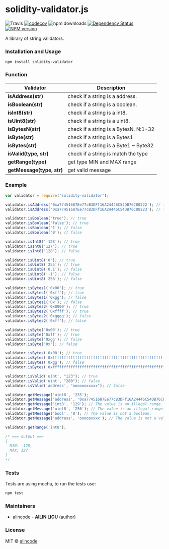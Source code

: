 # solidity-validator.js

![Travis](https://img.shields.io/travis/alincode/solidity-validator.js.svg)
[![codecov](https://codecov.io/gh/alincode/solidity-validator.js/branch/master/graph/badge.svg)](https://codecov.io/gh/alincode/solidity-validator.js)
![npm downloads](https://img.shields.io/npm/dt/solidity-validator.svg)
[![Dependency Status](https://img.shields.io/david/alincode/solidity-validator.js.svg?style=flat)](https://david-dm.org/alincode/solidity-validator.js)
[![NPM version][npm-image]][npm-url] 

A library of string validators.

### Installation and Usage

```
npm install solidity-validator
```

### Function

| Validator                 | Description                           |
|---------------------------|---------------------------------------|
| **isAddress(str)**        | check if a string is a address.       |
| **isBoolean(str)**        | check if a string is a boolean.       |
| **isInt8(str)**           | check if a string is a int8.          |
| **isUint8(str)**          | check if a string is a uint8.         |
| **isBytesN(str)**         | check if a string is a BytesN, N:1-32 |
| **isByte(str)**           | check if a string is a Bytes1         |
| **isBytes(str)**          | check if a string is a Byte1 ~ Byte32 |
| **isValid(type, str)**    | check if a string is match the type   |
| **getRange(type)**        | get type MIN and MAX range            |
| **getMessage(type, str)** | get valid message                     |

### Example

```js
var validator = require('solidity-validator');

validator.isAddress('0xa77451687Ee77cB3DFf16A24446C54DB76C80222'); // true
validator.isAddress('0xa77451687Ee77cB3DFf16A24446C54DB76C80223'); // false

validator.isBoolean('true'); // true
validator.isBoolean('false'); // true
validator.isBoolean('1'); // false
validator.isBoolean('0'); // false

validator.isInt8('-128'); // true
validator.isInt8('127'); // true
validator.isInt8('128'); // false

validator.isUint8('0'); // true
validator.isUint8('255'); // true
validator.isUint8('0.1'); // false
validator.isUint8('-1'); // false
validator.isUint8('256'); // false

validator.isBytes1('0x00'); // true
validator.isBytes1('0xff'); // true
validator.isBytes1('0xgg'); // false
validator.isBytes1('0x'); // false
validator.isBytes2('0x0000'); // true
validator.isBytes2('0xffff'); // true
validator.isBytes2('0xgggg'); // false
validator.isBytes2('0xff'); // false

validator.isByte('0x00'); // true
validator.isByte('0xff'); // true
validator.isByte('0xgg'); // false
validator.isByte('0x'); // false

validator.isBytes('0x00'); // true
validator.isBytes('0xffffffffffffffffffffffffffffffffffffffffffffffffffffffffffffffff'); // true
validator.isBytes('0xgg'); // false
validator.isBytes('0xffffffffffffffffffffffffffffffffffffffffffffffffffffffffffffffffff'); // false

validator.isValid('uint', "123"); // true
validator.isValid('uint', "280"); // false
validator.isValid('address', "ooooooxxxxx"); // false

validator.getMessage('uint8', '255');
validator.getMessage('address', '0xa77451687Ee77cB3DFf16A24446C54DB76C80222');
validator.getMessage('int8', '129'); // The value is an illegal range.
validator.getMessage('uint8', '256'); // The value is an illegal range.
validator.getMessage('bool', '0'); // The value is not a boolean.
validator.getMessage('address', 'oooooxxxx'); // The value is not a valid address.
```

```js
validator.getRange('int8');

/* === output ===
{
  MIN: -128,
  MAX: 127
}
*/
```

### Tests

Tests are using mocha, to run the tests use:

```sh
npm test
```

### Maintainers

- [alincode](https://github.com/alincode) - **AILIN LIOU** (author)

### License
MIT © [alincode](https://github.com/alincode)

[npm-url]: https://npmjs.org/package/solidity-validator
[npm-image]: http://img.shields.io/npm/v/solidity-validator.svg
